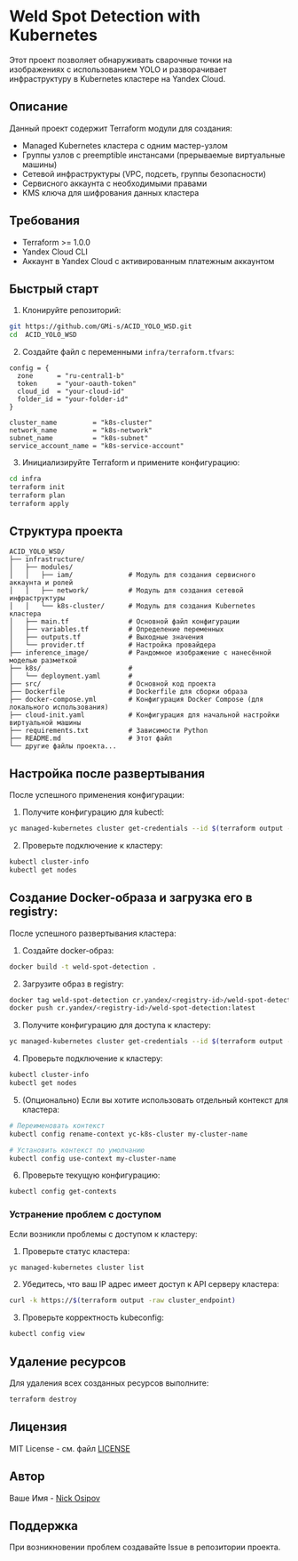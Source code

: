 # Weld Spot Detection with Kubernetes

Этот проект позволяет обнаруживать сварочные точки на изображениях с использованием YOLO и разворачивает инфраструктуру в Kubernetes кластере на Yandex Cloud.

## Описание

Данный проект содержит Terraform модули для создания:

- Managed Kubernetes кластера с одним мастер-узлом
- Группы узлов с preemptible инстансами (прерываемые виртуальные машины)
- Сетевой инфраструктуры (VPC, подсеть, группы безопасности)
- Сервисного аккаунта с необходимыми правами
- KMS ключа для шифрования данных кластера

## Требования

- Terraform >= 1.0.0
- Yandex Cloud CLI
- Аккаунт в Yandex Cloud с активированным платежным аккаунтом

## Быстрый старт

1. Клонируйте репозиторий:
```bash
git https://github.com/GMi-s/ACID_YOLO_WSD.git
cd  ACID_YOLO_WSD
```

2. Создайте файл с переменными `infra/terraform.tfvars`:
```hcl
config = {
  zone      = "ru-central1-b"
  token     = "your-oauth-token"
  cloud_id  = "your-cloud-id"
  folder_id = "your-folder-id"
}

cluster_name         = "k8s-cluster"
network_name         = "k8s-network"
subnet_name          = "k8s-subnet"
service_account_name = "k8s-service-account"
```

3. Инициализируйте Terraform и примените конфигурацию:
```bash
cd infra
terraform init
terraform plan
terraform apply
```

## Структура проекта

```
ACID_YOLO_WSD/
├── infrastructure/
│   ├── modules/
│   │   ├── iam/              # Модуль для создания сервисного аккаунта и ролей
│   │   ├── network/          # Модуль для создания сетевой инфраструктуры
│   │   └── k8s-cluster/      # Модуль для создания Kubernetes кластера
│   ├── main.tf               # Основной файл конфигурации
│   ├── variables.tf          # Определение переменных
│   ├── outputs.tf            # Выходные значения
│   └── provider.tf           # Настройка провайдера
├── inference_image/          # Рандомное изображение с нанесённой моделью разметкой
├── k8s/                      # 
│   └── deployment.yaml       # 
├── src/                      # Основной код проекта
├── Dockerfile                # Dockerfile для сборки образа
├── docker-compose.yml        # Конфигурация Docker Compose (для локального использования)
├── cloud-init.yaml           # Конфигурация для начальной настройки виртуальной машины
├── requirements.txt          # Зависимости Python
├── README.md                 # Этот файл
└── другие файлы проекта...
```

## Настройка после развертывания

После успешного применения конфигурации:

1. Получите конфигурацию для kubectl:
```bash
yc managed-kubernetes cluster get-credentials --id $(terraform output -raw cluster_id) --external
```

2. Проверьте подключение к кластеру:
```bash
kubectl cluster-info
kubectl get nodes
```

## Создание Docker-образа и загрузка его в registry:

После успешного развертывания кластера:

1. Создайте docker-образ:
```bash
docker build -t weld-spot-detection .
```

2. Загрузите образ в registry:
```bash
docker tag weld-spot-detection cr.yandex/<registry-id>/weld-spot-detection:latest
docker push cr.yandex/<registry-id>/weld-spot-detection:latest
```

3. Получите конфигурацию для доступа к кластеру:
```bash
yc managed-kubernetes cluster get-credentials --id $(terraform output -raw cluster_id) --external
```

4. Проверьте подключение к кластеру:
```bash
kubectl cluster-info
kubectl get nodes
```

5. (Опционально) Если вы хотите использовать отдельный контекст для кластера:
```bash
# Переименовать контекст
kubectl config rename-context yc-k8s-cluster my-cluster-name

# Установить контекст по умолчанию
kubectl config use-context my-cluster-name
```

6. Проверьте текущую конфигурацию:
```bash
kubectl config get-contexts
```

### Устранение проблем с доступом

Если возникли проблемы с доступом к кластеру:

1. Проверьте статус кластера:
```bash
yc managed-kubernetes cluster list
```

2. Убедитесь, что ваш IP адрес имеет доступ к API серверу кластера:
```bash
curl -k https://$(terraform output -raw cluster_endpoint)
```

3. Проверьте корректность kubeconfig:
```bash
kubectl config view
```

## Удаление ресурсов

Для удаления всех созданных ресурсов выполните:
```bash
terraform destroy
```

## Лицензия

MIT License - см. файл [LICENSE](LICENSE)

## Автор

Ваше Имя - [Nick Osipov](https://t.me/NickOsipov)

## Поддержка

При возникновении проблем создавайте Issue в репозитории проекта.

